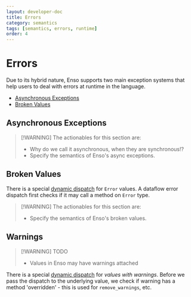 ```yaml
---
layout: developer-doc
title: Errors
category: semantics
tags: [semantics, errors, runtime]
order: 4
---
```


# Errors

Due to its hybrid nature, Enso supports two main exception systems that help
users to deal with errors at runtime in the language.

<!-- MarkdownTOC levels="2,3" autolink="true" -->

- [Asynchronous Exceptions](#asynchronous-exceptions)
- [Broken Values](#broken-values)

<!-- /MarkdownTOC -->

## Asynchronous Exceptions

> [!WARNING] The actionables for this section are:
>
> - Why do we call it asynchronous, when they are synchronous!?
> - Specify the semantics of Enso's async exceptions.

## Broken Values

There is a special [dynamic dispatch](../types/dynamic-dispatch.md) for `Error`
values. A dataflow error dispatch first checks if it may call a method on
`Error` type.

> [!WARNING] The actionables for this section are:
>
> - Specify the semantics of Enso's broken values.

## Warnings

> [!WARNING] TODO
>
> - Values in Enso may have warnings attached

There is a special [dynamic dispatch](../types/dynamic-dispatch.md) for _values
with warnings_. Before we pass the dispatch to the underlying value, we check if
warning has a method 'overridden' - this is used for `remove_warnings`, etc.
